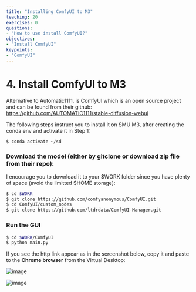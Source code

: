 ```yaml
---
title: "Installing ComfyUI to M3"
teaching: 20
exercises: 0
questions:
- "How to use install ComfyUI?"
objectives:
- "Install ComfyUI"
keypoints:
- "ComfyUI"
---
```


# 4. Install ComfyUI to M3

Alternative to Automatic1111, is ComfyUI which is an open source project and can be found from their github: https://github.com/AUTOMATIC1111/stable-diffusion-webui

The following steps instruct you to install it on SMU M3, after creating the conda env and activate it in Step 1:

```bash
$ conda activate ~/sd
```

### Download the model (either by gitclone or download zip file from their repo):
I encourage you to download it to your $WORK folder since you have plenty of space (avoid the limitted $HOME storage):

```bash
$ cd $WORK
$ git clone https://github.com/comfyanonymous/ComfyUI.git
$ cd ComfyUI/custom_nodes
$ git clone https://github.com/ltdrdata/ComfyUI-Manager.git
```

### Run the GUI

```bash
$ cd $WORK/ComfyUI
$ python main.py
```

If you see the http link appear as in the screenshot below, copy it and paste to the **Chrome browser** from the Virtual Desktop:

![image](https://github.com/vuminhtue/SMU_StableDiffusion_UI/assets/43855029/7267dd10-3453-4461-a64a-9c7075c7e037)

![image](https://github.com/vuminhtue/SMU_StableDiffusion_UI/assets/43855029/d29ca436-f3a7-4b9a-8704-ea9a0a823c25)



  
